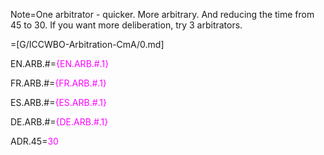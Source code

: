 Note=One arbitrator - quicker.  More arbitrary.  And reducing the time from 45 to 30. If you want more deliberation, try 3 arbitrators.

=[G/ICCWBO-Arbitration-CmA/0.md] 

EN.ARB.#=<font color="magenta">{EN.ARB.#.1}</font>

FR.ARB.#=<font color="magenta">{FR.ARB.#.1}</font>

ES.ARB.#=<font color="magenta">{ES.ARB.#.1}</font>

DE.ARB.#=<font color="magenta">{DE.ARB.#.1}</font>

ADR.45=<font color="magenta">30</font>

